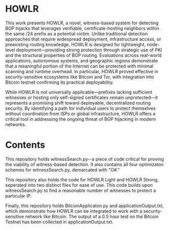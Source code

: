 # HOWLR

This work presents HOWLR, a novel, witness-based system for detecting BGP hijacks that leverages verifiable, certificate-hosting neighbors within the same /24 prefix as a potential victim. Unlike traditional detection approaches that require widespread deployment, infrastructure access, or preexisting routing knowledge, HOWLR is designed for lightweight, node-level deployment—providing strong protection through strategic use of PKI and the structural properties of BGP routing. Evaluations across real-world applications, autonomous systems, and geographic regions demonstrate that a meaningful portion of the Internet can be protected with minimal scanning and runtime overhead. In particular, HOWLR proved effective in security-sensitive ecosystems like Bitcoin and Tor, with integration into Bitcoin testnet confirming its practical deployability.

While HOWLR is not universally applicable—prefixes lacking sufficient witnesses or hosting only self-signed certificates remain unprotected—it represents a promising shift toward deployable, decentralized routing security. By identifying a path for individual users to protect themselves without coordination from ISPs or global infrastructure, HOWLR offers a critical tool in addressing the ongoing threat of BGP hijacking in modern networks.

# Contents

This repository holds witnessSearch.py--a piece of code critical for proving the viability of witness-based detection. It also contains all four optimizaton schemes for witnessSearch.py, demarcated with "O#."

This repository also holds the code for HOWLR Light and HOWLR Strong, seperated into two distinct files for ease of use. This code builds upon witnessSearch.py to find a reasonable number of witnesses to protect a particular IP. 

Finally, this repository holds BitcoinApplicaton.py and applicationOutput.txt, which demonstrate how HOWLR can be integrated to work with a security-sensitive network like Bitcoin. The output of a 0.5 hour test on the Bitcoin Testnet has been collected in applicationOutput.txt.
